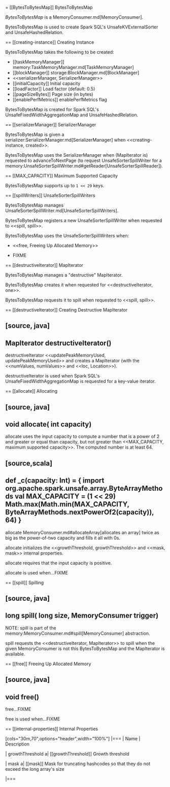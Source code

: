 = [[BytesToBytesMap]] BytesToBytesMap

*BytesToBytesMap* is a MemoryConsumer.md[MemoryConsumer].

BytesToBytesMap is used to create Spark SQL's UnsafeKVExternalSorter and UnsafeHashedRelation.

== [[creating-instance]] Creating Instance

BytesToBytesMap takes the following to be created:

* [[taskMemoryManager]] memory:TaskMemoryManager.md[TaskMemoryManager]
* [[blockManager]] storage:BlockManager.md[BlockManager]
* <<serializerManager, SerializerManager>>
* [[initialCapacity]] Initial capacity
* [[loadFactor]] Load factor (default: 0.5)
* [[pageSizeBytes]] Page size (in bytes)
* [[enablePerfMetrics]] enablePerfMetrics flag

BytesToBytesMap is created for Spark SQL's UnsafeFixedWidthAggregationMap and UnsafeHashedRelation.

== [[serializerManager]] SerializerManager

BytesToBytesMap is given a serializer:SerializerManager.md[SerializerManager] when <<creating-instance, created>>.

BytesToBytesMap uses the SerializerManager when (MapIterator is) requested to advanceToNextPage (to request UnsafeSorterSpillWriter for a memory:UnsafeSorterSpillWriter.md#getReader[UnsafeSorterSpillReader]).

== [[MAX_CAPACITY]] Maximum Supported Capacity

BytesToBytesMap supports up to `1 << 29` keys.

== [[spillWriters]] UnsafeSorterSpillWriters

BytesToBytesMap manages UnsafeSorterSpillWriter.md[UnsafeSorterSpillWriters].

BytesToBytesMap registers a new UnsafeSorterSpillWriter when requested to <<spill, spill>>.

BytesToBytesMap uses the UnsafeSorterSpillWriters when:

* <<free, Freeing Up Allocated Memory>>

* FIXME

== [[destructiveIterator]] MapIterator

BytesToBytesMap manages a "destructive" MapIterator.

BytesToBytesMap creates it when requested for <<destructiveIterator, one>>.

BytesToBytesMap requests it to spill when requested to <<spill, spill>>.

== [[destructiveIterator]] Creating Destructive MapIterator

[source, java]
----
MapIterator destructiveIterator()
----

destructiveIterator <<updatePeakMemoryUsed, updatePeakMemoryUsed>> and creates a MapIterator (with the <<numValues, numValues>> and <<loc, Location>>).

destructiveIterator is used when Spark SQL's UnsafeFixedWidthAggregationMap is requested for a key-value iterator.

== [[allocate]] Allocating

[source, java]
----
void allocate(
  int capacity)
----

allocate uses the input capacity to compute a number that is a power of 2 and greater or equal than capacity, but not greater than <<MAX_CAPACITY, maximum supported capacity>>. The computed number is at least 64.

[source,scala]
----
def _c(capacity: Int) = {
  import org.apache.spark.unsafe.array.ByteArrayMethods
  val MAX_CAPACITY = (1 << 29)
  Math.max(Math.min(MAX_CAPACITY, ByteArrayMethods.nextPowerOf2(capacity)), 64)
}
----

allocate MemoryConsumer.md#allocateArray[allocates an array] twice as big as the power-of-two capacity and fills it all with 0s.

allocate initializes the <<growthThreshold, growthThreshold>> and <<mask, mask>> internal properties.

allocate requires that the input capacity is positive.

allocate is used when...FIXME

== [[spill]] Spilling

[source, java]
----
long spill(
  long size,
  MemoryConsumer trigger)
----

NOTE: spill is part of the memory:MemoryConsumer.md#spill[MemoryConsumer] abstraction.

spill requests the <<destructiveIterator, MapIterator>> to spill when the given MemoryConsumer is not this BytesToBytesMap and the MapIterator is available.

== [[free]] Freeing Up Allocated Memory

[source, java]
----
void free()
----

free...FIXME

free is used when...FIXME

== [[internal-properties]] Internal Properties

[cols="30m,70",options="header",width="100%"]
|===
| Name
| Description

| growthThreshold
a| [[growthThreshold]] Growth threshold

| mask
a| [[mask]] Mask for truncating hashcodes so that they do not exceed the long array's size

|===
